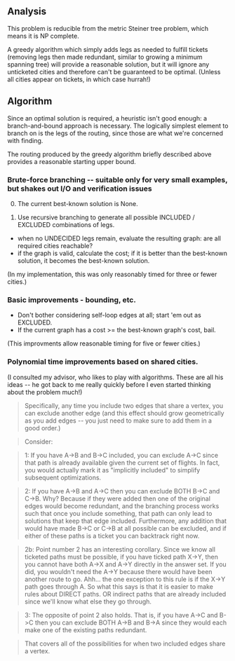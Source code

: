 ## Analysis

This problem is reducible from the metric Steiner tree problem, which means it is NP complete.  

A greedy algorithm which simply adds legs as needed to fulfill tickets (removing legs then made redundant, similar to growing a minimum spanning tree) will provide a reasonable solution, but it will ignore any unticketed cities and therefore can't be guaranteed to be optimal.  (Unless all cities appear on tickets, in which case hurrah!)


## Algorithm

Since an optimal solution is required, a heuristic isn't good enough: a branch-and-bound approach is necessary.  The logically simplest element to branch on is the legs of the routing, since those are what we're concerned with finding.

The routing produced by the greedy algorithm briefly described above provides a reasonable starting upper bound.

### Brute-force branching -- suitable only for very small examples, but shakes out I/O and verification issues

0. The current best-known solution is None.

1. Use recursive branching to generate all possible INCLUDED / EXCLUDED combinations of legs.
  - when no UNDECIDED legs remain, evaluate the resulting graph: are all required cities reachable?
  - if the graph is valid, calculate the cost; if it is better than the best-known solution, it becomes the best-known solution.

(In my implementation, this was only reasonably timed for three or fewer cities.)

### Basic improvements - bounding, etc.

- Don't bother considering self-loop edges at all; start 'em out as EXCLUDED.
- If the current graph has a cost >= the best-known graph's cost, bail.

(This improvments allow reasonable timing for five or fewer cities.)

### Polynomial time improvements based on shared cities.

(I consulted my advisor, who likes to play with algorithms.  These are all his ideas -- he got back to me really quickly before I even started thinking about the problem much!)

> Specifically, any time you include two edges that share a vertex, you can exclude another edge (and this effect should grow geometrically as you add edges -- you just need to make sure to add them in a good order.)

> Consider:

> 1: If you have A->B and B->C included, you can exclude A->C since that path is already available given the current set of flights.  In fact, you would actually mark it as "implicitly included" to simplify subsequent optimizations.

> 2: If you have A->B and A->C then you can exclude BOTH B->C and C->B.  Why?  Because if they were added then one of the original edges would become redundant, and the branching process works such that once you include something, that path can only lead to solutions that keep that edge included.  Furthermore, any addition that would have made B->C or C->B at all possible can be excluded, and if either of these paths is a ticket you can backtrack right now.

> 2b: Point number 2 has an interesting corollary.  Since we know all ticketed paths must be possible, if you have ticked path X->Y, then you cannot have both A->X and A->Y directly in the answer set.  If you did, you wouldn't need the A->Y because there would have been another route to go.  Ahh... the one exception to this rule is if the X->Y path goes through A.  So what this says is that it is easier to make rules about DIRECT paths.  OR indirect paths that are already included since we'll know what else they go through.

> 3: The opposite of point 2 also holds.  That is, if you have A->C and B->C then you can exclude BOTH A->B and B->A since they would each make one of the existing paths redundant.

> That covers all of the possibilities for when two included edges share a vertex.

